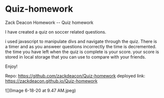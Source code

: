 # Quiz-homework

Zack Deacon Homework -- Quiz homework

I have created a quiz on soccer related questions. 

i used javascript to manipulate divs and navigate through the quiz. There is a timer and as you answeer questions incorrectly the time is decremented. the time you have left when the quiz is complete is your score. your score is stored in local storage that you can use to compare with your friends. 

Enjoy!

Repo: https://github.com/zackdeacon/Quiz-homework
deployed link: https://zackdeacon.github.io/Quiz-homework

![](Image 6-18-20 at 9.47 AM.jpeg)
